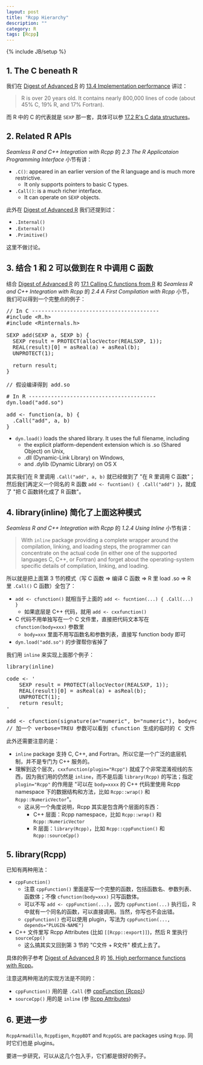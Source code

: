 ```yaml
---
layout: post
title: "Rcpp Hierarchy"
description: ""
category: R
tags: [Rcpp]
---
```

{% include JB/setup %}

## 1. The C beneath R 

我们在 [Digest of Advanced R](/r/2015/07/08/digest-of-advanced-r) 的 [13.4 Implementation performance](/r/2015/07/08/digest-of-advanced-r/#13-4-Implementation-performance) 讲过：

> R is over 20 years old. It contains nearly 800,000 lines of code (about 45% C, 19% R, and 17% Fortran).

而 R 中的 C 的代表就是 `SEXP` 那一套，具体可以参 [17.2 R's C data structures](http://erikyao.github.io/r/2015/07/08/digest-of-advanced-r/#17-2-R's-C-data-structures)。

## 2. Related R APIs

_Seamless R and C++ Integration with Rcpp_ 的 _2.3 The R Applicataion Programming Interface_ 小节有讲：

- `.C()`: appeared in an earlier version of the R language and is much more restrictive.
	- It only supports pointers to basic C types.
- `.Call()`: is a much richer interface.
	- It can operate on `SEXP` objects.
	
此外在 [Digest of Advanced R](/r/2015/07/08/digest-of-advanced-r) 我们还提到过：

- `.Internal()`
- `.External()`
- `.Primitive()`

这里不做讨论。

## 3. 结合 1 和 2 可以做到在 R 中调用 C 函数

结合 [Digest of Advanced R](/r/2015/07/08/digest-of-advanced-r) 的 [17.1 Calling C functions from R](/r/2015/07/08/digest-of-advanced-r/#17-1-Calling-C-functions-from-R) 和 _Seamless R and C++ Integration with Rcpp_ 的 _2.4 A First Compilation with Rcpp_ 小节，我们可以得到一个完整点的例子：

<pre class="prettyprint linenums">
// In C ----------------------------------------
#include &lt;R.h&gt;
#include &lt;Rinternals.h&gt;

SEXP add(SEXP a, SEXP b) {
  SEXP result = PROTECT(allocVector(REALSXP, 1));
  REAL(result)[0] = asReal(a) + asReal(b);
  UNPROTECT(1);

  return result;
}

// 假设编译得到 add.so
</pre>

<pre class="prettyprint linenums">
# In R ----------------------------------------
dyn.load("add.so")

add &lt;- function(a, b) {
  .Call("add", a, b)
}
</pre>

- `dyn.load()` loads the shared library. It uses the full filename, including 
	- the explicit platform-dependent extension which is .so (Shared Object) on Unix, 
	- .dll (Dynamic-Link Library) on Windows, 
	- and .dylib (Dynamic Library) on OS X

其实我们在 R 里调用 `.Call("add", a, b)` 就已经做到了 "在 R 里调用 C 函数"；然后我们再定义一个同名的 R 函数 `add <- fucntion() { .Call("add") }`，就成了 "把 C 函数转化成了 R 函数"。

## 4. library(inline) 简化了上面这种模式

_Seamless R and C++ Integration with Rcpp_ 的 _1.2.4 Using Inline_ 小节有讲：

> With `inline` package providing a complete wrapper around the compilation, linking, and loading steps, the programmer can concentrate on the actual code (in either one of the supported languages C, C++, or Fortran) and forget about the operating-system specific details of compilation, linking, and loading.

所以就是把上面第 3 节的模式（写 C 函数 => 编译 C 函数 => R 里 load .so => R 里 `.Call()` C 函数）全包了：

- `add <- cfunction()` 就相当于上面的 `add <- fucntion(...) { .Call(...) }` 
	- 如果底层是 C++ 代码，就用 `add <- cxxfunction()`
- C 代码不用单独写在一个 C 文件里，直接把代码文本写在 `cfunction(body=xxx)` 参数里
	- `body=xxx` 里面不用写函数名和参数列表，直接写 function body 即可
- `dyn.load("add.so")` 的步骤帮你省掉了

我们用 `inline` 来实现上面那个例子：

<pre class="prettyprint linenums">
library(inline)

code &lt;- '
	SEXP result = PROTECT(allocVector(REALSXP, 1));
	REAL(result)[0] = asReal(a) + asReal(b);
	UNPROTECT(1);
	return result;
'

add &lt;- cfunction(signature(a="numeric", b="numeric"), body=code)
// 加一个 verbose=TREU 参数可以看到 cfunction 生成的临时的 C 文件
</pre>

此外还需要注意的是：

- `inline` package 支持 C, C++, and Fortran。所以它是一个广泛的底层机制，并不是专门为 C++ 服务的。
- 理解到这个层次，`cxxfunction(plugin="Rcpp")` 就成了个非常混淆视线的东西，因为我们用的仍然是 `inline`，而不是后面 `library(Rcpp)` 的写法；指定 `plugin="Rcpp"` 的作用是 "可以在 `body=xxxx` 的 C++ 代码里使用 Rcpp namespace 下的数据结构和方法，比如 `Rcpp::wrap()` 和 `Rcpp::NumericVector`"。
	- 这从另一个角度说明，Rcpp 其实是包含两个层面的东西：
		- C++ 层面：Rcpp namespace，比如 `Rcpp::wrap()` 和 `Rcpp::NumericVector`
		- R 层面：`library(Rcpp)`，比如 `Rcpp::cppFunction()` 和 `Rcpp::sourceCpp()`

## 5. library(Rcpp)

已知有两种用法：

- `cppFunction()` 
	- 注意 `cppFunction()` 里面是写一个完整的函数，包括函数名、参数列表、函数体；不像 `cfunction(body=xxx)` 只写函数体。
	- 可以不写 `add <- cppFunction(...)`，因为 `cppFunction(...)` 执行后，R 中就有一个同名的函数，可以直接调用。当然，你写也不会出错。
	- `cppFunction()` 也可以使用 plugin，写法为 `cppFunction(..., depends="PLUGIN-NAME")` 
- C++ 文件里写 Rcpp Attributes (比如 `[[Rcpp::export]]`)，然后 R 里执行 `sourceCpp()`
	- 这么搞其实又回到第 3 节的 "C文件 + R文件" 模式上去了。
	
具体的例子参考 [Digest of Advanced R](/r/2015/07/08/digest-of-advanced-r) 的 [16. High performance functions with Rcpp](/r/2015/07/08/digest-of-advanced-r/#16--High-performance-functions-with-Rcpp)。

注意这两种用法的实现方法是不同的：

- `cppFunction()` 用的是 `.Call` (参 [cppFunction {Rcpp}](http://www.inside-r.org/packages/cran/rcpp/docs/cppFunction))
- `sourceCpp()` 用的是 `inline` (参 [Rcpp Attributes](http://dirk.eddelbuettel.com/code/rcpp/Rcpp-attributes.pdf))

## 6. 更进一步

`RcppArmadillo`, `RcppEigen`, `RcppBDT` and `RcppGSL` are packages using `Rcpp`. 同时它们也是 plugins。

要进一步研究，可以从这几个包入手，它们都是很好的例子。